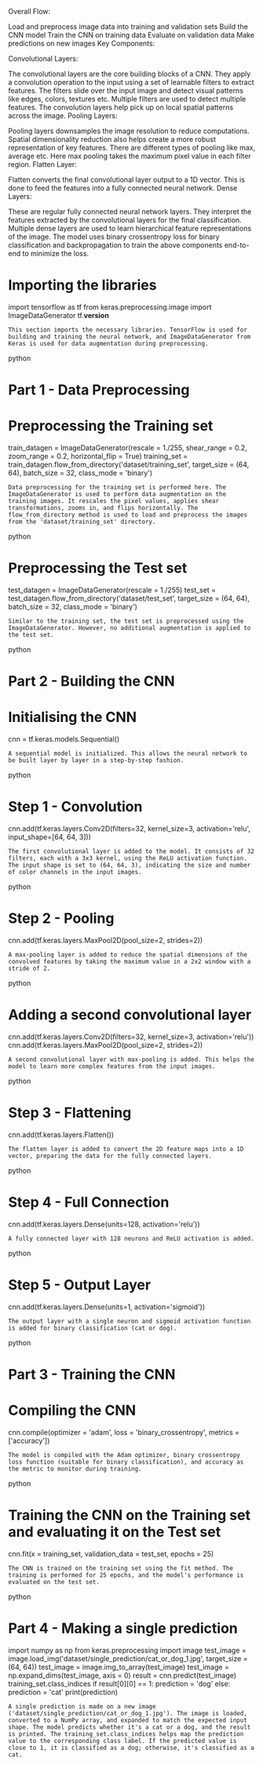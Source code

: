 Overall Flow:

Load and preprocess image data into training and validation sets
Build the CNN model
Train the CNN on training data
Evaluate on validation data
Make predictions on new images
Key Components:

Convolutional Layers:

The convolutional layers are the core building blocks of a CNN. They apply a convolution operation to the input using a set of learnable filters to extract features.
The filters slide over the input image and detect visual patterns like edges, colors, textures etc. Multiple filters are used to detect multiple features.
The convolution layers help pick up on local spatial patterns across the image.
Pooling Layers:

Pooling layers downsamples the image resolution to reduce computations. Spatial dimensionality reduction also helps create a more robust representation of key features.
There are different types of pooling like max, average etc. Here max pooling takes the maximum pixel value in each filter region.
Flatten Layer:

Flatten converts the final convolutional layer output to a 1D vector. This is done to feed the features into a fully connected neural network.
Dense Layers:

These are regular fully connected neural network layers. They interpret the features extracted by the convolutional layers for the final classification.
Multiple dense layers are used to learn hierarchical feature representations of the image.
The model uses binary crossentropy loss for binary classification and backpropagation to train the above components end-to-end to minimize the loss.

# Importing the libraries
import tensorflow as tf
from keras.preprocessing.image import ImageDataGenerator
tf.__version__

    This section imports the necessary libraries. TensorFlow is used for building and training the neural network, and ImageDataGenerator from Keras is used for data augmentation during preprocessing.

python

# Part 1 - Data Preprocessing

# Preprocessing the Training set
train_datagen = ImageDataGenerator(rescale = 1./255,
                                   shear_range = 0.2,
                                   zoom_range = 0.2,
                                   horizontal_flip = True)
training_set = train_datagen.flow_from_directory('dataset/training_set',
                                                 target_size = (64, 64),
                                                 batch_size = 32,
                                                 class_mode = 'binary')

    Data preprocessing for the training set is performed here. The ImageDataGenerator is used to perform data augmentation on the training images. It rescales the pixel values, applies shear transformations, zooms in, and flips horizontally. The flow_from_directory method is used to load and preprocess the images from the 'dataset/training_set' directory.

python

# Preprocessing the Test set
test_datagen = ImageDataGenerator(rescale = 1./255)
test_set = test_datagen.flow_from_directory('dataset/test_set',
                                            target_size = (64, 64),
                                            batch_size = 32,
                                            class_mode = 'binary')

    Similar to the training set, the test set is preprocessed using the ImageDataGenerator. However, no additional augmentation is applied to the test set.

python

# Part 2 - Building the CNN

# Initialising the CNN
cnn = tf.keras.models.Sequential()

    A sequential model is initialized. This allows the neural network to be built layer by layer in a step-by-step fashion.

python

# Step 1 - Convolution
cnn.add(tf.keras.layers.Conv2D(filters=32, kernel_size=3, activation='relu', input_shape=[64, 64, 3]))

    The first convolutional layer is added to the model. It consists of 32 filters, each with a 3x3 kernel, using the ReLU activation function. The input shape is set to (64, 64, 3), indicating the size and number of color channels in the input images.

python

# Step 2 - Pooling
cnn.add(tf.keras.layers.MaxPool2D(pool_size=2, strides=2))

    A max-pooling layer is added to reduce the spatial dimensions of the convolved features by taking the maximum value in a 2x2 window with a stride of 2.

python

# Adding a second convolutional layer
cnn.add(tf.keras.layers.Conv2D(filters=32, kernel_size=3, activation='relu'))
cnn.add(tf.keras.layers.MaxPool2D(pool_size=2, strides=2))

    A second convolutional layer with max-pooling is added. This helps the model to learn more complex features from the input images.

python

# Step 3 - Flattening
cnn.add(tf.keras.layers.Flatten())

    The flatten layer is added to convert the 2D feature maps into a 1D vector, preparing the data for the fully connected layers.

python

# Step 4 - Full Connection
cnn.add(tf.keras.layers.Dense(units=128, activation='relu'))

    A fully connected layer with 128 neurons and ReLU activation is added.

python

# Step 5 - Output Layer
cnn.add(tf.keras.layers.Dense(units=1, activation='sigmoid'))

    The output layer with a single neuron and sigmoid activation function is added for binary classification (cat or dog).

python

# Part 3 - Training the CNN

# Compiling the CNN
cnn.compile(optimizer = 'adam', loss = 'binary_crossentropy', metrics = ['accuracy'])

    The model is compiled with the Adam optimizer, binary crossentropy loss function (suitable for binary classification), and accuracy as the metric to monitor during training.

python

# Training the CNN on the Training set and evaluating it on the Test set
cnn.fit(x = training_set, validation_data = test_set, epochs = 25)

    The CNN is trained on the training set using the fit method. The training is performed for 25 epochs, and the model's performance is evaluated on the test set.

python

# Part 4 - Making a single prediction

import numpy as np
from keras.preprocessing import image
test_image = image.load_img('dataset/single_prediction/cat_or_dog_1.jpg', target_size = (64, 64))
test_image = image.img_to_array(test_image)
test_image = np.expand_dims(test_image, axis = 0)
result = cnn.predict(test_image)
training_set.class_indices
if result[0][0] == 1:
    prediction = 'dog'
else:
    prediction = 'cat'
print(prediction)

    A single prediction is made on a new image ('dataset/single_prediction/cat_or_dog_1.jpg'). The image is loaded, converted to a NumPy array, and expanded to match the expected input shape. The model predicts whether it's a cat or a dog, and the result is printed. The training_set.class_indices helps map the prediction value to the corresponding class label. If the predicted value is close to 1, it is classified as a dog; otherwise, it's classified as a cat.

